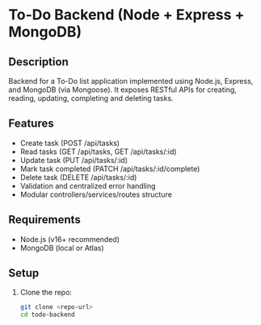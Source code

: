 # To-Do Backend (Node + Express + MongoDB)

## Description
Backend for a To-Do list application implemented using Node.js, Express, and MongoDB (via Mongoose). It exposes RESTful APIs for creating, reading, updating, completing and deleting tasks.

## Features
- Create task (POST /api/tasks)
- Read tasks (GET /api/tasks, GET /api/tasks/:id)
- Update task (PUT /api/tasks/:id)
- Mark task completed (PATCH /api/tasks/:id/complete)
- Delete task (DELETE /api/tasks/:id)
- Validation and centralized error handling
- Modular controllers/services/routes structure

## Requirements
- Node.js (v16+ recommended)
- MongoDB (local or Atlas)

## Setup
1. Clone the repo:
   ```bash
   git clone <repo-url>
   cd todo-backend
